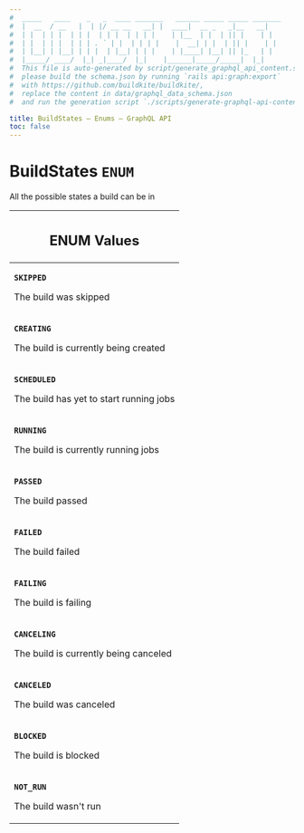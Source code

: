 ```yaml
---
#  _____   ____    _   _  ____ _______   ______ _____ _____ _______
#  |  __  / __   |  | |/ __ __   __| |  ____|  __ _   _|__   __|
#  | |  | | |  | | |  | | |  | | | |    | |__  | |  | || |    | |
#  | |  | | |  | | | . ` | |  | | | |    |  __| | |  | || |    | |
#  | |__| | |__| | | |  | |__| | | |    | |____| |__| || |_   | |
#  |_____/ ____/  |_| _|____/  |_|    |______|_____/_____|  |_|
#  This file is auto-generated by script/generate_graphql_api_content.sh,
#  please build the schema.json by running `rails api:graph:export`
#  with https://github.com/buildkite/buildkite/,
#  replace the content in data/graphql_data_schema.json
#  and run the generation script `./scripts/generate-graphql-api-content.sh`.

title: BuildStates – Enums – GraphQL API
toc: false
---
```

<!-- vale off -->
<h1 class="has-pills" data-algolia-exclude>
  BuildStates
  <span class="pill pill--enum pill--normal-case pill--large"><code>ENUM</code></span>
</h1>
<!-- vale on -->


All the possible states a build can be in









<table class="responsive-table responsive-table--single-column-rows">
  <thead>
    <th>
      <h2 data-algolia-exclude>ENUM Values</h2>
    </th>
  </thead>
  <tbody>
    <tr><td><p><strong><code>SKIPPED</code></strong></p><p>The build was skipped</p></td></tr><tr><td><p><strong><code>CREATING</code></strong></p><p>The build is currently being created</p></td></tr><tr><td><p><strong><code>SCHEDULED</code></strong></p><p>The build has yet to start running jobs</p></td></tr><tr><td><p><strong><code>RUNNING</code></strong></p><p>The build is currently running jobs</p></td></tr><tr><td><p><strong><code>PASSED</code></strong></p><p>The build passed</p></td></tr><tr><td><p><strong><code>FAILED</code></strong></p><p>The build failed</p></td></tr><tr><td><p><strong><code>FAILING</code></strong></p><p>The build is failing</p></td></tr><tr><td><p><strong><code>CANCELING</code></strong></p><p>The build is currently being canceled</p></td></tr><tr><td><p><strong><code>CANCELED</code></strong></p><p>The build was canceled</p></td></tr><tr><td><p><strong><code>BLOCKED</code></strong></p><p>The build is blocked</p></td></tr><tr><td><p><strong><code>NOT_RUN</code></strong></p><p>The build wasn't run</p></td></tr>
  </tbody>
</table>
